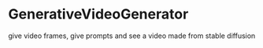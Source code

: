 # GenerativeVideoGenerator
give video frames, give prompts and see a video made from stable diffusion
